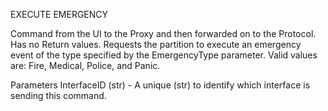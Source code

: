 EXECUTE EMERGENCY

Command from the UI to the Proxy and then forwarded on to the Protocol. Has no Return values. Requests the partition to execute an emergency event of the type specified by the EmergencyType parameter. Valid values are: Fire, Medical, Police, and Panic.

Parameters
InterfaceID (str) - A unique (str) to identify which interface is sending this command.


